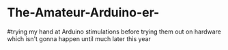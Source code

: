 # The-Amateur-Arduino-er-
#trying my hand at Arduino stimulations before trying them out on hardware which isn't gonna happen until much later this year 
